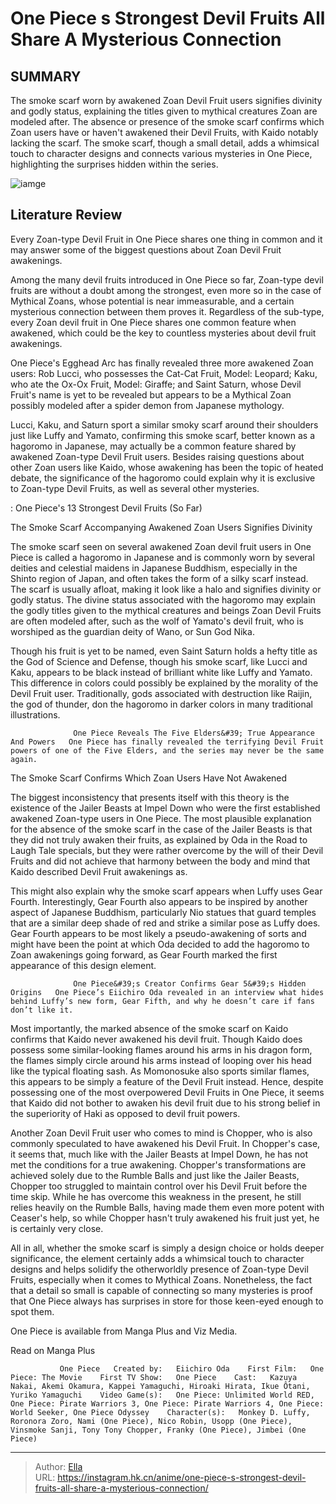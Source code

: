 # One Piece s Strongest Devil Fruits All Share A Mysterious Connection


## SUMMARY 



  The smoke scarf worn by awakened Zoan Devil Fruit users signifies divinity and godly status, explaining the titles given to mythical creatures Zoan are modeled after.   The absence or presence of the smoke scarf confirms which Zoan users have or haven&#39;t awakened their Devil Fruits, with Kaido notably lacking the scarf.   The smoke scarf, though a small detail, adds a whimsical touch to character designs and connects various mysteries in One Piece, highlighting the surprises hidden within the series.  

![iamge](https://static1.srcdn.com/wordpress/wp-content/uploads/2023/11/luffy-in-gear-five-with-lucci-and-saint-saturn-from-one-piece.jpg)

## Literature Review

Every Zoan-type Devil Fruit in One Piece shares one thing in common and it may answer some of the biggest questions about Zoan Devil Fruit awakenings.




Among the many devil fruits introduced in One Piece so far, Zoan-type devil fruits are without a doubt among the strongest, even more so in the case of Mythical Zoans, whose potential is near immeasurable, and a certain mysterious connection between them proves it. Regardless of the sub-type, every Zoan devil fruit in One Piece shares one common feature when awakened, which could be the key to countless mysteries about devil fruit awakenings.




One Piece&#39;s Egghead Arc has finally revealed three more awakened Zoan users: Rob Lucci, who possesses the Cat-Cat Fruit, Model: Leopard; Kaku, who ate the Ox-Ox Fruit, Model: Giraffe; and Saint Saturn, whose Devil Fruit&#39;s name is yet to be revealed but appears to be a Mythical Zoan possibly modeled after a spider demon from Japanese mythology.

         

Lucci, Kaku, and Saturn sport a similar smoky scarf around their shoulders just like Luffy and Yamato, confirming this smoke scarf, better known as a hagoromo in Japanese, may actually be a common feature shared by awakened Zoan-type Devil Fruit users. Besides raising questions about other Zoan users like Kaido, whose awakening has been the topic of heated debate, the significance of the hagoromo could explain why it is exclusive to Zoan-type Devil Fruits, as well as several other mysteries.




 : One Piece&#39;s 13 Strongest Devil Fruits (So Far)


 The Smoke Scarf Accompanying Awakened Zoan Users Signifies Divinity 
          

The smoke scarf seen on several awakened Zoan devil fruit users in One Piece is called a hagoromo in Japanese and is commonly worn by several deities and celestial maidens in Japanese Buddhism, especially in the Shinto region of Japan, and often takes the form of a silky scarf instead. The scarf is usually afloat, making it look like a halo and signifies divinity or godly status. The divine status associated with the hagoromo may explain the godly titles given to the mythical creatures and beings Zoan Devil Fruits are often modeled after, such as the wolf of Yamato&#39;s devil fruit, who is worshiped as the guardian deity of Wano, or Sun God Nika.

Though his fruit is yet to be named, even Saint Saturn holds a hefty title as the God of Science and Defense, though his smoke scarf, like Lucci and Kaku, appears to be black instead of brilliant white like Luffy and Yamato. This difference in colors could possibly be explained by the morality of the Devil Fruit user. Traditionally, gods associated with destruction like Raijin, the god of thunder, don the hagoromo in darker colors in many traditional illustrations.




                  One Piece Reveals The Five Elders&#39; True Appearance And Powers   One Piece has finally revealed the terrifying Devil Fruit powers of one of the Five Elders, and the series may never be the same again.   



 The Smoke Scarf Confirms Which Zoan Users Have Not Awakened 
          

The biggest inconsistency that presents itself with this theory is the existence of the Jailer Beasts at Impel Down who were the first established awakened Zoan-type users in One Piece. The most plausible explanation for the absence of the smoke scarf in the case of the Jailer Beasts is that they did not truly awaken their fruits, as explained by Oda in the Road to Laugh Tale specials, but they were rather overcome by the will of their Devil Fruits and did not achieve that harmony between the body and mind that Kaido described Devil Fruit awakenings as.




This might also explain why the smoke scarf appears when Luffy uses Gear Fourth. Interestingly, Gear Fourth also appears to be inspired by another aspect of Japanese Buddhism, particularly Nio statues that guard temples that are a similar deep shade of red and strike a similar pose as Luffy does. Gear Fourth appears to be most likely a pseudo-awakening of sorts and might have been the point at which Oda decided to add the hagoromo to Zoan awakenings going forward, as Gear Fourth marked the first appearance of this design element.

                  One Piece&#39;s Creator Confirms Gear 5&#39;s Hidden Origins   One Piece’s Eiichiro Oda revealed in an interview what hides behind Luffy’s new form, Gear Fifth, and why he doesn’t care if fans don’t like it.   

          




Most importantly, the marked absence of the smoke scarf on Kaido confirms that Kaido never awakened his devil fruit. Though Kaido does possess some similar-looking flames around his arms in his dragon form, the flames simply circle around his arms instead of looping over his head like the typical floating sash. As Momonosuke also sports similar flames, this appears to be simply a feature of the Devil Fruit instead. Hence, despite possessing one of the most overpowered Devil Fruits in One Piece, it seems that Kaido did not bother to awaken his devil fruit due to his strong belief in the superiority of Haki as opposed to devil fruit powers.

Another Zoan Devil Fruit user who comes to mind is Chopper, who is also commonly speculated to have awakened his Devil Fruit. In Chopper&#39;s case, it seems that, much like with the Jailer Beasts at Impel Down, he has not met the conditions for a true awakening. Chopper&#39;s transformations are achieved solely due to the Rumble Balls and just like the Jailer Beasts, Chopper too struggled to maintain control over his Devil Fruit before the time skip. While he has overcome this weakness in the present, he still relies heavily on the Rumble Balls, having made them even more potent with Ceaser&#39;s help, so while Chopper hasn&#39;t truly awakened his fruit just yet, he is certainly very close.




All in all, whether the smoke scarf is simply a design choice or holds deeper significance, the element certainly adds a whimsical touch to character designs and helps solidify the otherworldly presence of Zoan-type Devil Fruits, especially when it comes to Mythical Zoans. Nonetheless, the fact that a detail so small is capable of connecting so many mysteries is proof that One Piece always has surprises in store for those keen-eyed enough to spot them.

One Piece is available from Manga Plus and Viz Media.

Read on Manga Plus

               One Piece   Created by:   Eiichiro Oda    First Film:   One Piece: The Movie    First TV Show:   One Piece    Cast:   Kazuya Nakai, Akemi Okamura, Kappei Yamaguchi, Hiroaki Hirata, Ikue Ôtani, Yuriko Yamaguchi    Video Game(s):   One Piece: Unlimited World RED, One Piece: Pirate Warriors 3, One Piece: Pirate Warriors 4, One Piece: World Seeker, One Piece Odyssey    Character(s):   Monkey D. Luffy, Roronora Zoro, Nami (One Piece), Nico Robin, Usopp (One Piece), Vinsmoke Sanji, Tony Tony Chopper, Franky (One Piece), Jimbei (One Piece)      

---

> Author: [Ella](https://instagram.hk.cn/)  
> URL: https://instagram.hk.cn/anime/one-piece-s-strongest-devil-fruits-all-share-a-mysterious-connection/  


